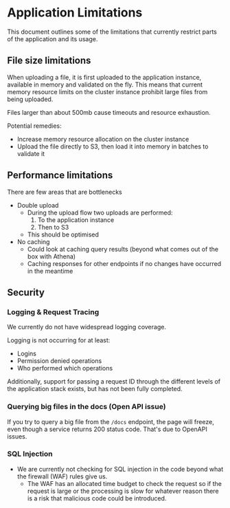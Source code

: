 # Application Limitations

This document outlines some of the limitations that currently restrict parts of the application and its usage.

## File size limitations

When uploading a file, it is first uploaded to the application instance, available in memory and validated on the fly.
This means that current memory resource limits on the cluster instance prohibit large files from being uploaded.

Files larger than about 500mb cause timeouts and resource exhaustion.

Potential remedies:

- Increase memory resource allocation on the cluster instance
- Upload the file directly to S3, then load it into memory in batches to validate it

## Performance limitations

There are few areas that are bottlenecks

- Double upload
    - During the upload flow two uploads are performed:
        1. To the application instance
        2. Then to S3
    - This should be optimised
- No caching
    - Could look at caching query results (beyond what comes out of the box with Athena)
    - Caching responses for other endpoints if no changes have occurred in the meantime

## Security

### Logging & Request Tracing

We currently do not have widespread logging coverage.

Logging is not occurring for at least:

- Logins
- Permission denied operations
- Who performed which operations

Additionally, support for passing a request ID through the different levels of the application stack exists, but has not
been fully completed.

### Querying big files in the docs (Open API issue)

If you try to query a big file from the `/docs` endpoint, the page will freeze, even though a service returns 200 status
code. That's due to OpenAPI issues.

### SQL Injection

- We are currently not checking for SQL injection in the code beyond what the firewall (WAF) rules give us.
    - The WAF has an allocated time budget to check the request so if the request is large or the processing is slow for
      whatever reason there is a risk that malicious code could be introduced.
